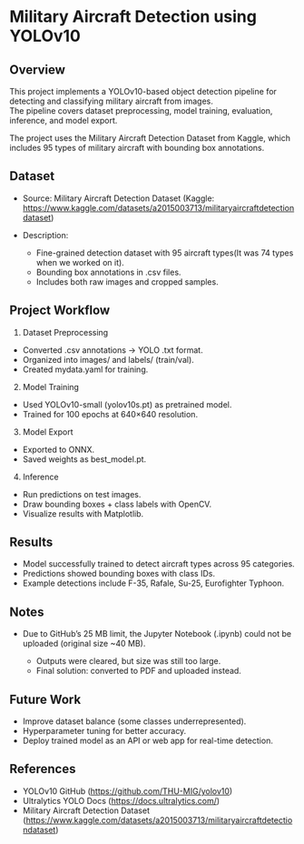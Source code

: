 # Military Aircraft Detection using YOLOv10
## Overview
This project implements a YOLOv10-based object detection pipeline for detecting and classifying military aircraft from images.  
The pipeline covers dataset preprocessing, model training, evaluation, inference, and model export.

The project uses the Military Aircraft Detection Dataset from Kaggle, which includes 95 types of military aircraft with bounding box annotations.

## Dataset
* Source: Military Aircraft Detection Dataset (Kaggle: https://www.kaggle.com/datasets/a2015003713/militaryaircraftdetectiondataset)

* Description:

  * Fine-grained detection dataset with 95 aircraft types(It was 74 types when we worked on it).
  * Bounding box annotations in .csv files.
  * Includes both raw images and cropped samples.
    
## Project Workflow

1. Dataset Preprocessing

  * Converted .csv annotations → YOLO .txt format.
  * Organized into images/ and labels/ (train/val).
  * Created mydata.yaml for training.

2. Model Training

  * Used YOLOv10-small (yolov10s.pt) as pretrained model.
  * Trained for 100 epochs at 640×640 resolution.

3. Model Export

  * Exported to ONNX.
  * Saved weights as best_model.pt.
    
4. Inference

  * Run predictions on test images.
  * Draw bounding boxes + class labels with OpenCV.
  * Visualize results with Matplotlib.

## Results
* Model successfully trained to detect aircraft types across 95 categories.
* Predictions showed bounding boxes with class IDs.
* Example detections include F-35, Rafale, Su-25, Eurofighter Typhoon.

## Notes

* Due to GitHub’s 25 MB limit, the Jupyter Notebook (.ipynb) could not be uploaded (original size ~40 MB).

  * Outputs were cleared, but size was still too large.
  * Final solution: converted to PDF and uploaded instead.
 
## Future Work
* Improve dataset balance (some classes underrepresented).
* Hyperparameter tuning for better accuracy.
* Deploy trained model as an API or web app for real-time detection.

## References
* YOLOv10 GitHub (https://github.com/THU-MIG/yolov10)
* Ultralytics YOLO Docs (https://docs.ultralytics.com/)
* Military Aircraft Detection Dataset (https://www.kaggle.com/datasets/a2015003713/militaryaircraftdetectiondataset)
